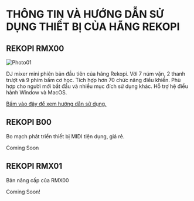 # THÔNG TIN VÀ HƯỚNG DẪN SỬ DỤNG THIẾT BỊ CỦA HÃNG REKOPI

## REKOPI RMX00

![Photo01](https://github.com/kysutrung/rekopi_midi/blob/main/photo/poster%201.png)

DJ mixer mini phiên bản đầu tiên của hãng Rekopi. Với 7 núm vặn, 2 thanh trượt và 9 phím bấm cơ học. Tích hợp hơn 70 chức năng điều khiển. Phù hợp cho người mới bắt đầu và nhiều mục đích sử dụng khác. Hỗ trợ hệ điều hành Window và MacOS.

[Bấm vào đây để xem hướng dẫn sử dụng.](https://github.com/kysutrung/rekopi_midi/blob/main/HDSD%20REKOPI%20RMX00%20REKORDBOX.pdf)

## REKOPI B00

Bo mạch phát triển thiết bị MIDI tiện dụng, giá rẻ.

Coming Soon

## REKOPI RMX01

Bản nâng cấp của RMX00

Coming Soon!
